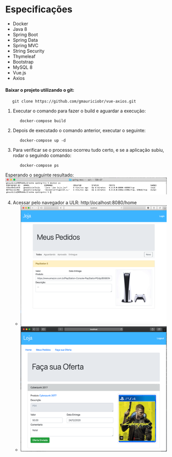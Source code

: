 # Especificações

- Docker
- Java 8
- Spring Boot
- Spring Data
- Spring MVC
- String Security
- Thymeleaf
- Bootstrap
- MySQL 8
- Vue.js
- Axios

#### Baixar o projeto utilizando o git:
 ``` 
    git clone https://github.com/gmauriciobr/vue-axios.git
 ```

 1. Executar o comando para fazer o build e aguardar a execução:
    ``` 
       docker-compose build 
    ```

 2. Depois de executado o comando anterior, executar o seguinte:
    ``` 
       docker-compose up -d 
    ```
 3. Para verificar se o processo ocorreu tudo certo, e se a aplicação subiu, rodar o seguindo comando:
    ```
       docker-compose ps
    ```
   Esperando o seguinte resultado:
   ![docker-compose-up](images/img_01.png)

4. Acessar pelo navegador a ULR: http:\\localhost:8080/home
   - ![Img01](images/img_02.png)
   - ![Img04](images/img_04.png)




